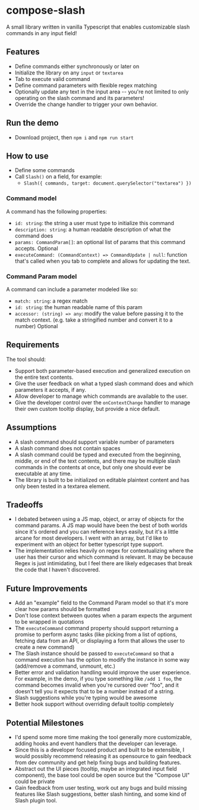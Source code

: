 # compose-slash

A small library written in vanilla Typescript that enables customizable slash commands in any input field!

## Features

- Define commands either synchronously or later on
- Initialize the library on any `input` or `textarea`
- Tab to execute valid command
- Define command parameters with flexible regex matching
- Optionally update any text in the input area -- you're not limited to only operating on the slash command and its parameters!
- Override the change handler to trigger your own behavior.

## Run the demo

- Download project, then `npm i` and `npm run start`

## How to use

- Define some commands
- Call `Slash()` on a field, for example:
  - `Slash({ commands, target: document.querySelector("textarea") })`

### Command model

A command has the following properties:

- `id: string`: the string a user must type to initialize this command
- `description: string`: a human readable description of what the command does
- `params: CommandParam[]`: an optional list of params that this command accepts. Optional
- `executeCommand: (CommandContext) => CommandUpdate | null`: function that's called when you tab to complete and allows for updating the text.

### Command Param model

A command can include a parameter modeled like so:

- `match: string`: a regex match
- `id: string`: the human readable name of this param
- `accessor: (string) => any`: modify the value before passing it to the match context. (e.g. take a stringified number and convert it to a number) Optional

## Requirements

The tool should:

- Support both parameter-based execution and generalized execution on the entire text contents.
- Give the user feedback on what a typed slash command does and which parameters it accepts, if any.
- Allow developer to manage which commands are available to the user.
- Give the developer control over the `onContextChange` handler to manage their own custom tooltip display, but provide a nice default.

## Assumptions

- A slash command should support variable number of parameters
- A slash command does not contain spaces
- A slash command could be typed and executed from the beginning, middle, or end of the text contents, and there may be multiple slash commands in the contents at once, but only one should ever be executable at any time.
- The library is built to be initialized on editable plaintext content and has only been tested in a textarea element.

## Tradeoffs

- I debated between using a JS map, object, or array of objects for the command params. A JS map would have been the best of both worlds since it's ordered and you can reference keys easily, but it's a little arcane for most developers. I went with an array, but I'd like to experiment with an object for better typescript type support.
- The implementation relies heavily on regex for contextualizing where the user has their cursor and which command is relevant. It may be because Regex is just intimidating, but I feel there are likely edgecases that break the code that I haven't discovered.

## Future Improvements

- Add an "example" field to the Command Param model so that it's more clear how params should be formatted
- Don't lose context between quotes when a param expects the argument to be wrapped in quotations
- The `executeCommand` command property should support returning a promise to perform async tasks (like picking from a list of options, fetching data from an API, or displaying a form that allows the user to create a new command)
- The Slash instance should be passed to `executeCommand` so that a command execution has the option to modify the instance in some way (add/remove a command, unmount, etc.)
- Better error and validation handling would improve the user experience. For example, in the demo, if you type something like `/add 1 foo`, the command becomes invalid when you're cursored over "foo", and it doesn't tell you it expects that to be a number instead of a string.
- Slash suggestions while you're typing would be awesome
- Better hook support without overriding default tooltip completely

## Potential Milestones

- I'd spend some more time making the tool generally more customizable, adding hooks and event handlers that the developer can leverage.
- Since this is a developer focused product and built to be extensible, I would possibly recommend releasing it as opensource to gain feedback from dev community and get help fixing bugs and building features.
- Abstract out the UI pieces (tooltip, maybe an integrated input field component), the base tool could be open source but the "Compose UI" could be private
- Gain feedback from user testing, work out any bugs and build missing features like Slash suggestions, better slash hinting, and some kind of Slash plugin tool.
